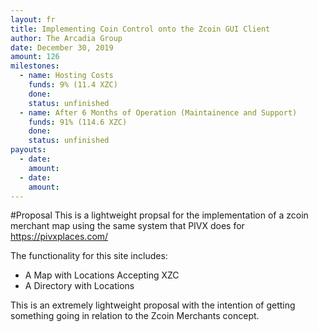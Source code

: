 ```yaml
---
layout: fr
title: Implementing Coin Control onto the Zcoin GUI Client
author: The Arcadia Group
date: December 30, 2019
amount: 126
milestones:
  - name: Hosting Costs 
    funds: 9% (11.4 XZC)
    done:
    status: unfinished
  - name: After 6 Months of Operation (Maintainence and Support)
    funds: 91% (114.6‬ XZC)
    done:
    status: unfinished
payouts:
  - date:
    amount:
  - date:
    amount:
---
```

#Proposal
This is a lightweight propsal for the implementation of a zcoin merchant map using the same system that PIVX does for https://pivxplaces.com/

The functionality for this site includes:
- A Map with Locations Accepting XZC
- A Directory with Locations

This is an extremely lightweight proposal with the intention of getting something going in relation to the Zcoin Merchants concept. 

